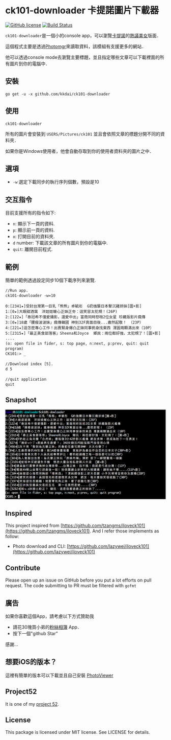 ck101-downloader 卡提諾圖片下載器
======================
[![GitHub license](https://img.shields.io/badge/license-MIT-blue.svg)](https://raw.githubusercontent.com/kkdai/ck101-downloader/master/LICENSE) [![Build Status](https://travis-ci.org/kkdai/ck101-downloader.svg)](https://travis-ci.org/kkdai/ck101-downloader)


`ck101-downloader`是一個小的console app，可以瀏覽[卡提諾](http://ck101.com)的[熱議美女](http://ck101.com/forum-3285-1.html)版面．

這個程式主要是透過[Photomgr](http://github.com/kkdai/photomgr)來讀取資料，該模組有支援更多的網站．

他可以透過console mode去瀏覽主要標題，並且指定哪些文章可以下載裡面的所有圖片到你的電腦中．


安裝
--------------

    go get -u -x github.com/kkdai/ck101-downloader

使用
---------------------

    ck101-downloader  

所有的圖片會安裝到 `USERS/Pictures/ck101` 並且會依照文章的標題分開不同的資料夾．

如果你是Windows使用者，他會自動存取到你的使用者資料夾的圖片之中．



選項
---------------

- `-w` 選定下載同步的執行序列個數，預設是10


交互指令
---------------

目前支援所有的指令如下:

- `n`: 顯示下一頁的資料.
- `p`: 顯示前一頁的資料.
- `o`: 打開目前的資料夾.
- `d` number: 下載該文章的所有圖片到你的電腦中.
- `quit`: 離開目前程式.

範例
---------------

簡單的範例透過設定同步10個下載序列來瀏覽.

```
//Run app.
ck101-downloader -w=10
        
0:[2341★]受封台灣第一巨乳「熊熊」卓毓彤  G奶強襲日本擊沉雞排妹[圖+影]
1:[0★]大眼甜酒窩　洋娃娃暖心正妹正夯：這笑容太犯規！(26P)
2:[122★]「泰冠希不僅愛攝影，還愛中出」富商同時怒啪2位女星 珍藏版影片瘋傳
3:[0★]18歲「腰瘦波波妹」瘋傳韓國 神到32F真面目後...肅然起敬！ （23P）
4:[221★]這怎麼專心工作！出賣緊身爆凸正妹同事俯身找東西 渾圓兩顆滿出來（10P）
5:[2315★]「最正美食部落客」Sheena和Joyce  鄉民：兩位都好強，太犯規了！[圖+影]
....
(o: open file in fider, s: top page, n:next, p:prev, quit: quit program)
CK101:> _

//Download index [5].
d 5
    
//quit application
quit
```
     


Snapshot
---------------

![image](snapshot/1.png)



Inspired
---------------

This project inspired from [https://github.com/tzangms/iloveck101](https://github.com/tzangms/iloveck101). And I refer those implements as follow:

- Photo download and CLI: [https://github.com/lazywei/iloveck101](https://github.com/lazywei/iloveck101)


Contribute
---------------

Please open up an issue on GitHub before you put a lot efforts on pull request.
The code submitting to PR must be filtered with `gofmt`


廣告
---------------

如果你喜歡這個App，請考慮以下方式贊助我

- 請花30塊買小弟的[粉絲相簿](https://itunes.apple.com/tw/app/fen-si-xiang-bu/id839324997?l=zh&mt=8) App．
- 按下一個"github Star"

感謝...

想要iOS的版本？
---------------

這裡有簡單的版本可以下載並且自己安裝 [PhotoViewer](https://github.com/kkdai/PhotoViewer)

Project52
---------------

It is one of my [project 52](https://github.com/kkdai/project52).


License
---------------

This package is licensed under MIT license. See LICENSE for details.
